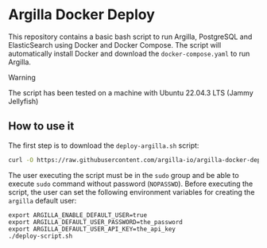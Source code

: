 # Argilla Docker Deploy

This repository contains a basic bash script to run Argilla, PostgreSQL and ElasticSearch using Docker and Docker Compose. The script will automatically install Docker and download the `docker-compose.yaml` to run Argilla.

> [!WARNING]  
> The script has been tested on a machine with Ubuntu 22.04.3 LTS (Jammy Jellyfish)


## How to use it

The first step is to download the `deploy-argilla.sh` script:

```bash
curl -O https://raw.githubusercontent.com/argilla-io/argilla-docker-deploy/main/deploy-argilla.sh
```

The user executing the script must be in the `sudo` group and be able to execute `sudo` command without password (`NOPASSWD`). Before executing the script, the user can set the following environment variables for creating the `argilla` default user:

```
export ARGILLA_ENABLE_DEFAULT_USER=true
export ARGILLA_DEFAULT_USER_PASSWORD=the_password
export ARGILLA_DEFAULT_USER_API_KEY=the_api_key
./deploy-script.sh
```
